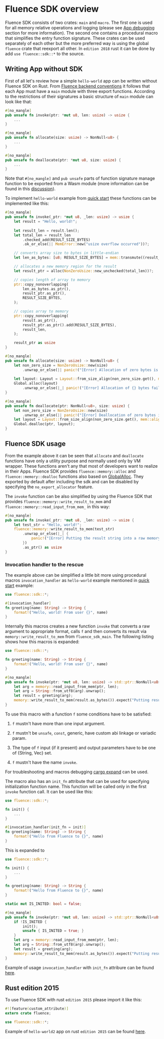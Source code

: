 # Fluence SDK overview

Fluence SDK consists of two crates: `main` and `macro`. The first one is used for all memory relative operations and logging (please see [App debugging](./app_debugging.md) section for more information). The second one contains a procedural macro that simplifies the entry function signature. These crates can be used separately of each other but the more preferred way is using the global `fluence` crate that reexport all other. In `edition 2018` rust it can be done by add `use fluence::sdk::*` to the source.

## Writing App without SDK

First of all let's review how a simple `hello-world` app can be written without Fluence SDK on Rust. From [Fluence backend conventions](app_conventions.md) it follows that each App must have a `main` module with three export functions. According to the restrictions of their signatures a basic structure of `main` module can look like that:

 ```Rust
 #[no_mangle]
 pub unsafe fn invoke(ptr: *mut u8, len: usize) -> usize {
     ...
 }
 
 #[no_mangle]
 pub unsafe fn allocate(size: usize) -> NonNull<u8> {
     ...
 }
 
 #[no_mangle]
 pub unsafe fn deallocate(ptr: *mut u8, size: usize) {
     ...
 }
 ```

Note that `#[no_mangle]` and `pub unsafe` parts of function signature manage function to be exported from a Wasm module (more information can be found in this [discussion](https://internals.rust-lang.org/t/precise-semantics-of-no-mangle/4098)).
 
To implement `hello-world` example from [quick start](TODO) these functions can be implemented like this:
 
```Rust
#[no_mangle]
pub unsafe fn invoke(_ptr: *mut u8, _len: usize) -> usize {
    let result = "Hello, world!";
    
    let result_len = result.len();
    let total_len = result_len
        .checked_add(RESULT_SIZE_BYTES)
        .ok_or_else(|| MemError::new("usize overflow occurred"))?;

    // converts array size to bytes in little-endian
    let len_as_bytes: [u8; RESULT_SIZE_BYTES] = mem::transmute((result_len as u32).to_le());

    // allocates a new memory region for the result
    let result_ptr = alloc(NonZeroUsize::new_unchecked(total_len))?;

    // copies length of array to memory
    ptr::copy_nonoverlapping(
        len_as_bytes.as_ptr(),
        result_ptr.as_ptr(),
        RESULT_SIZE_BYTES,
    );

    // copies array to memory
    ptr::copy_nonoverlapping(
        result.as_ptr(),
        result_ptr.as_ptr().add(RESULT_SIZE_BYTES),
        result_len,
    );

    result_ptr as usize
}

#[no_mangle]
pub unsafe fn allocate(size: usize) -> NonNull<u8> {
    let non_zero_size = NonZeroUsize::new(size)
        .unwrap_or_else(|| panic!("[Error] Allocation of zero bytes is not allowed."));
        
    let layout: Layout = Layout::from_size_align(non_zero_size.get(), mem::align_of::<u8>())?;
    Global.alloc(layout)
        .unwrap_or_else(|_| panic!("[Error] Allocation of {} bytes failed.", size))
}

#[no_mangle]
pub unsafe fn deallocate(ptr: NonNull<u8>, size: usize) {
    let non_zero_size = NonZeroUsize::new(size)
        .unwrap_or_else(|| panic!("[Error] Deallocation of zero bytes is not allowed."));
    let layout = Layout::from_size_align(non_zero_size.get(), mem::align_of::<u8>())?;
    Global.dealloc(ptr, layout);
}
``` 

## Fluence SDK usage

From the example above it can be seen that `allocate` and `deallocate` functions have only a utility purpose and normally used only by VM wrapper. These functions aren't any that most of developers want to realize in their Apps. Fluence SDK provides `fluence::memory::alloc` and `fluence::memory::dealloc` functions also based on [GlobalAlloc](https://doc.rust-lang.org/beta/std/alloc/trait.GlobalAlloc.html). They exported by default after including the sdk and can be disabled by specifying the `no_export_allocator` feature.

The `invoke` function can be also simplified by using the Fluence SDK that provides `fluence::memory::write_result_to_mem` and `fluence::memory::read_input_from_mem_` in this way:

```Rust
#[no_mangle]
pub unsafe fn invoke(_ptr: *mut u8, _len: usize) -> usize {
    let test_str = "Hello, world!";
    fluence::memory::write_result_to_mem(test_str)
        .unwrap_or_else(|_| {
            panic!("[Error] Putting the result string into a raw memory was failed")
        })
        .as_ptr() as usize
}
```

### Invocation handler to the rescue

The example above can be simplified a little bit more using procedural macros `invocation_handler` as `hello-world` example mentioned in [quick start](TODO) example:
 
```Rust
use fluence::sdk::*;

#[invocation_handler]
fn greeting(name: String) -> String {
    format!("Hello, world! From user {}", name)
}
```

Internally this macros creates a new function `invoke` that converts a raw argument to appropriate format, calls `f` and then converts its result via `memory::write_result_to_mem` from `fluence_sdk_main`. The following listing shows how this macros is expanded:
 
```Rust
use fluence::sdk::*;

fn greeting(name: String) -> String {
    format!("Hello, world! From user {}", name)
}

#[no_mangle]
pub unsafe fn invoke(ptr: *mut u8, len: usize) -> std::ptr::NonNull<u8> {
    let arg = memory::read_input_from_mem(ptr, len);
    let arg = String::from_utf8(arg).unwrap();
    let result = greeting(arg);
    memory::write_result_to_mem(result.as_bytes()).expect("Putting result string to memory has failed")
}
```

To use this macro with a function `f` some conditions have to be satisfied:

1. `f` mustn't have more than one input argument.

2. `f` mustn't be `unsafe`, `const`, generic, have custom abi linkage or variadic param.

3. The type of `f` input (if it present) and output parameters have to be one of {String, Vec<u8>} set.

4. `f` mustn't have the name `invoke`.

For troubleshooting and macros debugging [cargo expand](https://github.com/dtolnay/cargo-expand) can be used. 

The macro also has an `init_fn` attribute that can be used for specifying initialization function name. This function will be called only in the first `invoke` function call. It can be used like this:

```Rust
use fluence::sdk::*;

fn init() {
    ...
}

#[invocation_handler(init_fn = init)]
fn greeting(name: String) -> String {
    format!("Hello from Fluence to {}", name)
}
```

This is expanded to

```Rust
use fluence::sdk::*;

fn init() { 
    ...
}

fn greeting(name: String) -> String {
    format!("Hello from Fluence to {}", name)
}

static mut IS_INITED: bool = false;

#[no_mangle]
pub unsafe fn invoke(ptr: *mut u8, len: usize) -> std::ptr::NonNull<u8> {
    if !IS_INITED { 
        init();
        unsafe { IS_INITED = true; }
    }
    let arg = memory::read_input_from_mem(ptr, len);
    let arg = String::from_utf8(arg).unwrap();
    let result = greeting(arg);
    memory::write_result_to_mem(result.as_bytes()).expect("Putting result string to memory has failed")
}
```

Example of usage `invocation_handler` with `init_fn` attribure can be found [here](https://github.com/fluencelabs/fluence/tree/master/vm/examples/hello-world2/app-2018).

## Rust edition 2015

To use Fluence SDK with rust `edition 2015` please import it like this: 

```Rust
#![feature(custom_attribute)]
extern crate fluence;

use fluence::sdk::*;
```

Example of `hello-world2` app on rust `edition 2015` can be found [here](https://github.com/fluencelabs/fluence/tree/master/vm/examples/hello-world2/app-2015).
